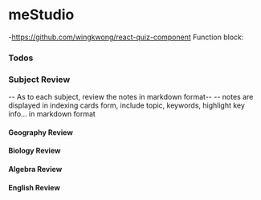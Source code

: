 # meStudio

-https://github.com/wingkwong/react-quiz-component
Function block:
### Todos


### Subject Review
  -- As to each subject, review the notes in markdown format--
  -- notes are displayed in indexing cards form, include topic, keywords, highlight key info... in markdown format
  
#### Geography Review
#### Biology Review
#### Algebra Review
#### English Review
